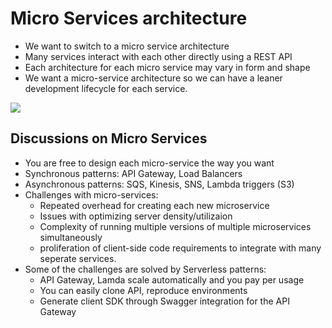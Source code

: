 # Micro Services architecture

- We want to switch to a micro service architecture
- Many services interact with each other directly using a REST API
- Each architecture for each micro service may vary in form and shape
- We want a micro-service architecture so we can have a leaner development lifecycle for each service.

![](2020-01-01-12-22-44.png)

## Discussions on Micro Services

- You are free to design each micro-service the way you want
- Synchronous patterns: API Gateway, Load Balancers
- Asynchronous patterns: SQS, Kinesis, SNS, Lambda triggers (S3)
- Challenges with micro-services:
    - Repeated overhead for creating each new microservice
    - Issues with optimizing server density/utilizaion
    - Complexity of running multiple versions of multiple microservices simultaneously
    - proliferation of client-side code requirements to integrate with many seperate services.
- Some of the challenges are solved by Serverless patterns:
    - API Gateway, Lamda scale automatically and you pay per usage
    - You can easily clone API, reproduce environments
    - Generate client SDK through Swagger integration for the API Gateway

